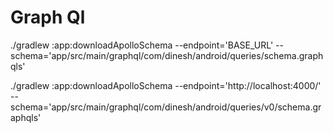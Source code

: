 # Graph Ql

./gradlew :app:downloadApolloSchema --endpoint='BASE_URL' --schema='app/src/main/graphql/com/dinesh/android/queries/schema.graphqls'

./gradlew :app:downloadApolloSchema --endpoint='http://localhost:4000/' --schema='app/src/main/graphql/com/dinesh/android/queries/v0/schema.graphqls'

